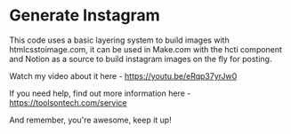 # Generate Instagram

This code uses a basic layering system to build images with htmlcsstoimage.com,
it can be used in Make.com with the hcti component and Notion as a source to
build instagram images on the fly for posting.

Watch my video about it here - https://youtu.be/eRqp37yrJw0

If you need help, find out more information here -
https://toolsontech.com/service

And remember, you're awesome, keep it up!


